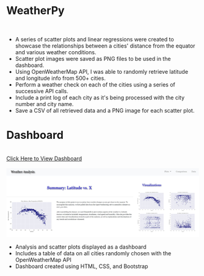 
<h1>WeatherPy</h1> <br>
<ul>
  <li>A series of scatter plots and linear regressions were created to showcase the relationships between a cities' distance from the equator and various weather conditions.</li> 
  <li>Scatter plot images were saved as PNG files to be used in the dashboard.</li>
  <li>Using OpenWeatherMap API, I was able to randomly retrieve latitude and longitude info from 500+ cities.</li>
  <li>Perform a weather check on each of the cities using a series of successive API calls.</li>
  <li>Include a print log of each city as it's being processed with the city number and city name.</li>
  <li>Save a CSV of all retrieved data and a PNG image for each scatter plot.</li>
</ul>
<h1>Dashboard </h1><br>
<a href="https://mkang525.github.io/Web-Design-Challenge/index.html" target="_blank">Click Here to View Dashboard</a><br><br>
<img src="Resources/Capture.JPG"><br>
<ul>
  <li> Analysis and scatter plots displayed as a dashboard</li>
  <li> Includes a table of data on all cities randomly chosen with the OpenWeatherMap API</li>
  <li> Dashboard created using HTML, CSS, and Bootstrap
   
